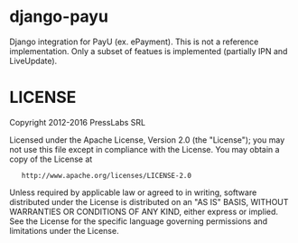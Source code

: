 django-payu
===========

Django integration for PayU (ex. ePayment). This is not a reference implementation.
Only a subset of featues is implemented (partially IPN and LiveUpdate).


LICENSE
===========

Copyright 2012-2016 PressLabs SRL

   Licensed under the Apache License, Version 2.0 (the "License");
   you may not use this file except in compliance with the License.
   You may obtain a copy of the License at

       http://www.apache.org/licenses/LICENSE-2.0

   Unless required by applicable law or agreed to in writing, software
   distributed under the License is distributed on an "AS IS" BASIS,
   WITHOUT WARRANTIES OR CONDITIONS OF ANY KIND, either express or implied.
   See the License for the specific language governing permissions and
   limitations under the License.

